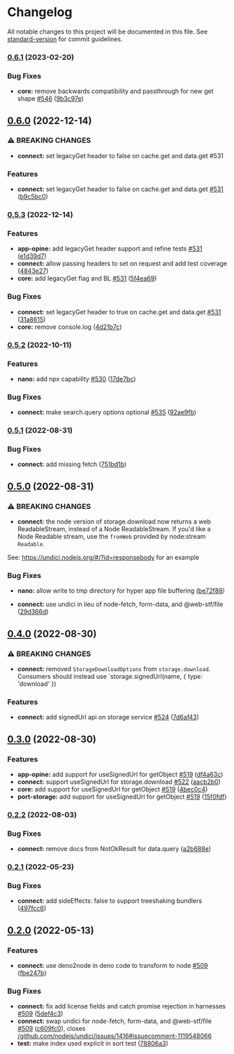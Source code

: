 # Changelog

All notable changes to this project will be documented in this file. See [standard-version](https://github.com/conventional-changelog/standard-version) for commit guidelines.

### [0.6.1](https://github.com/hyper63/hyper/compare/hyper-connect@v0.6.0...hyper-connect@v0.6.1) (2023-02-20)


### Bug Fixes

* **core:** remove backwards compatibility and passthrough for new get shape [#546](https://github.com/hyper63/hyper/issues/546) ([9b3c97e](https://github.com/hyper63/hyper/commit/9b3c97e86d5febb1fc646a9d01c7481dbdc063bb))

## [0.6.0](https://github.com/hyper63/hyper/compare/hyper-connect@v0.5.3...hyper-connect@v0.6.0) (2022-12-14)


### ⚠ BREAKING CHANGES

* **connect:** set legacyGet header to false on cache.get and data.get #531

### Features

* **connect:** set legacyGet header to false on cache.get and data.get [#531](https://github.com/hyper63/hyper/issues/531) ([b9c5bc0](https://github.com/hyper63/hyper/commit/b9c5bc08e1a866e80b988ad0279bb239b4a28de4))

### [0.5.3](https://github.com/hyper63/hyper/compare/hyper-connect@v0.5.2...hyper-connect@v0.5.3) (2022-12-14)


### Features

* **app-opine:** add legacyGet header support and refine tests [#531](https://github.com/hyper63/hyper/issues/531) ([e1d39d7](https://github.com/hyper63/hyper/commit/e1d39d70403e01659a096dfb88b70a7f22559762))
* **connect:** allow passing headers to set on request and add test coverage ([4843e27](https://github.com/hyper63/hyper/commit/4843e275951b40d8d8b841907fc4bc7d4246154e))
* **core:** add legacyGet flag and BL [#531](https://github.com/hyper63/hyper/issues/531) ([5f4ea69](https://github.com/hyper63/hyper/commit/5f4ea69cf0f0a3bdf089c91f545620f4c605f92a))


### Bug Fixes

* **connect:** set legacyGet header to true on cache.get and data.get [#531](https://github.com/hyper63/hyper/issues/531) ([31a8615](https://github.com/hyper63/hyper/commit/31a8615f577d1291fb22468cab824e8390877b88))
* **core:** remove console.log ([4d21b7c](https://github.com/hyper63/hyper/commit/4d21b7c5ce06d1c6ec9dfacd10fe419a5a0c13f9))

### [0.5.2](https://github.com/hyper63/hyper/compare/hyper-connect@v0.5.1...hyper-connect@v0.5.2) (2022-10-11)


### Features

* **nano:** add npx capability [#530](https://github.com/hyper63/hyper/issues/530) ([17de7bc](https://github.com/hyper63/hyper/commit/17de7bcaee43646bd37dfb1b2edcbbe09404e57b))


### Bug Fixes

* **connect:** make search.query options optional [#535](https://github.com/hyper63/hyper/issues/535) ([92ae9fb](https://github.com/hyper63/hyper/commit/92ae9fb594cdf61ebeb007af64edb794c364f23f))

### [0.5.1](https://github.com/hyper63/hyper/compare/hyper-connect@v0.5.0...hyper-connect@v0.5.1) (2022-08-31)


### Bug Fixes

* **connect:** add missing fetch ([751bd1b](https://github.com/hyper63/hyper/commit/751bd1be8e17d5e2810081b39330b2af2b835292))

## [0.5.0](https://github.com/hyper63/hyper/compare/hyper-connect@v0.4.0...hyper-connect@v0.5.0) (2022-08-31)


### ⚠ BREAKING CHANGES

* **connect:** the node version of storage.download now returns a web ReadableStream,
instead of a Node ReadableStream. If you'd like a Node Readable stream, use the `fromWeb`
provided by node:stream `Readable`.

See: https://undici.nodejs.org/#/?id=responsebody for an example

### Bug Fixes

* **nano:** allow write to tmp directory for hyper app file buffering ([be72f88](https://github.com/hyper63/hyper/commit/be72f882625200770e22f876b638182ffc923ec4))


* **connect:** use undici in lieu of node-fetch, form-data, and @web-stf/file ([29d366d](https://github.com/hyper63/hyper/commit/29d366d81d9637a72bde9b6bf7da6c4e47708e73))

## [0.4.0](https://github.com/hyper63/hyper/compare/hyper-connect@v0.3.0...hyper-connect@v0.4.0) (2022-08-30)


### ⚠ BREAKING CHANGES

* **connect:** removed `StorageDownloadOptions` from `storage.download`.
Consumers should instead use `storage.signedUrl(name, { type: 'download' })

### Features

* **connect:** add signedUrl api on storage service [#524](https://github.com/hyper63/hyper/issues/524) ([7d6af43](https://github.com/hyper63/hyper/commit/7d6af43a3112fcde944c25e37ddde11265750b61))

## [0.3.0](https://github.com/hyper63/hyper/compare/hyper-connect@v0.2.2...hyper-connect@v0.3.0) (2022-08-30)


### Features

* **app-opine:** add support for useSignedUrl for getObject [#519](https://github.com/hyper63/hyper/issues/519) ([df4a63c](https://github.com/hyper63/hyper/commit/df4a63c693f894954f9315b146543a0cb074912d))
* **connect:** support useSignedUrl for storage.download [#522](https://github.com/hyper63/hyper/issues/522) ([aacb2b0](https://github.com/hyper63/hyper/commit/aacb2b0608ceb829103f7a485eeb04d49392fd73))
* **core:** add support for useSignedUrl for getObject [#519](https://github.com/hyper63/hyper/issues/519) ([4bec0c4](https://github.com/hyper63/hyper/commit/4bec0c45d36e229804201c426af85ca4816cb77e))
* **port-storage:** add support for useSignedUrl for getObject [#519](https://github.com/hyper63/hyper/issues/519) ([15f0fdf](https://github.com/hyper63/hyper/commit/15f0fdff97f1b03eb7fcaa400b818403935fc3e6))

### [0.2.2](https://github.com/hyper63/hyper/compare/hyper-connect@v0.2.1...hyper-connect@v0.2.2) (2022-08-03)


### Bug Fixes

* **connect:** remove docs from NotOkResult for data.query ([a2b688e](https://github.com/hyper63/hyper/commit/a2b688eb268cfe07b967f286df77bac1b5cb56e1))

### [0.2.1](https://github.com/hyper63/hyper/compare/hyper-connect@v0.2.0...hyper-connect@v0.2.1) (2022-05-23)


### Bug Fixes

* **connect:** add sideEffects: false to support treeshaking bundlers ([497fcc6](https://github.com/hyper63/hyper/commit/497fcc6855e1f7462832d90c6fd78c981b4c2edf))

## [0.2.0](https://github.com/hyper63/hyper/compare/hyper-connect@v0.1.20...hyper-connect@v0.2.0) (2022-05-13)


### Features

* **connect:** use deno2node in deno code to transform to node [#509](https://github.com/hyper63/hyper/issues/509) ([fbe247b](https://github.com/hyper63/hyper/commit/fbe247b2ba1c63ae23eac712a62c718a3af995c3))


### Bug Fixes

* **connect:** fix add license fields and catch promise rejection in harnesses [#509](https://github.com/hyper63/hyper/issues/509) ([5def4c3](https://github.com/hyper63/hyper/commit/5def4c37f64ba21b38cdd40af2511b004d215051))
* **connect:** swap undici for node-fetch, form-data, and @web-stf/file [#509](https://github.com/hyper63/hyper/issues/509) ([c609fc0](https://github.com/hyper63/hyper/commit/c609fc07299df71fbef452a8664c0b2244671d47)), closes [/github.com/nodejs/undici/issues/1416#issuecomment-1119548066](https://github.com/hyper63//github.com/nodejs/undici/issues/1416/issues/issuecomment-1119548066)
* **test:** make index used explicit in sort test ([78806a3](https://github.com/hyper63/hyper/commit/78806a3a453655e5f3422b2dccee79c152824061))
